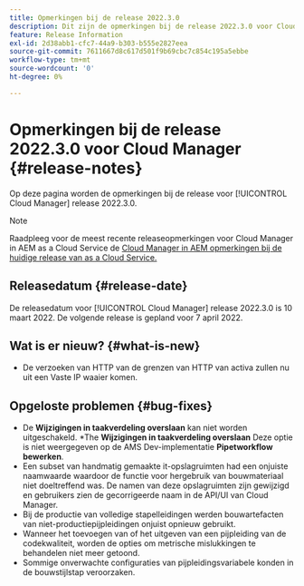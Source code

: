 ```yaml
---
title: Opmerkingen bij de release 2022.3.0
description: Dit zijn de opmerkingen bij de release 2022.3.0 voor Cloud Manager.
feature: Release Information
exl-id: 2d38abb1-cfc7-44a9-b303-b555e2827eea
source-git-commit: 7611667d8c617d501f9b69cbc7c854c195a5ebbe
workflow-type: tm+mt
source-wordcount: '0'
ht-degree: 0%

---
```



# Opmerkingen bij de release 2022.3.0 voor Cloud Manager {#release-notes}

Op deze pagina worden de opmerkingen bij de release voor [!UICONTROL Cloud Manager] release 2022.3.0.

>[!NOTE]
>
>Raadpleeg voor de meest recente releaseopmerkingen voor Cloud Manager in AEM as a Cloud Service de [Cloud Manager in AEM opmerkingen bij de huidige release van as a Cloud Service.](https://experienceleague.adobe.com/docs/experience-manager-cloud-service/content/implementing/using-cloud-manager/release-notes-cloud-manager/release-notes-cm-current.html)

## Releasedatum {#release-date}

De releasedatum voor [!UICONTROL Cloud Manager] release 2022.3.0 is 10 maart 2022. De volgende release is gepland voor 7 april 2022.

## Wat is er nieuw? {#what-is-new}

* De verzoeken van HTTP van de grenzen van HTTP van activa zullen nu uit een Vaste IP waaier komen.


## Opgeloste problemen {#bug-fixes}

* De **Wijzigingen in taakverdeling overslaan** kan niet worden uitgeschakeld.
*The **Wijzigingen in taakverdeling overslaan** Deze optie is niet weergegeven op de AMS Dev-implementatie **Pipetworkflow bewerken**.
* Een subset van handmatig gemaakte it-opslagruimten had een onjuiste naamwaarde waardoor de functie voor hergebruik van bouwmateriaal niet doeltreffend was. De namen van deze opslagruimten zijn gewijzigd en gebruikers zien de gecorrigeerde naam in de API/UI van Cloud Manager.
* Bij de productie van volledige stapelleidingen werden bouwartefacten van niet-productiepijpleidingen onjuist opnieuw gebruikt.
* Wanneer het toevoegen van of het uitgeven van een pijpleiding van de codekwaliteit, worden de opties om metrische mislukkingen te behandelen niet meer getoond.
* Sommige onverwachte configuraties van pijpleidingsvariabele konden in de bouwstijlstap veroorzaken.
